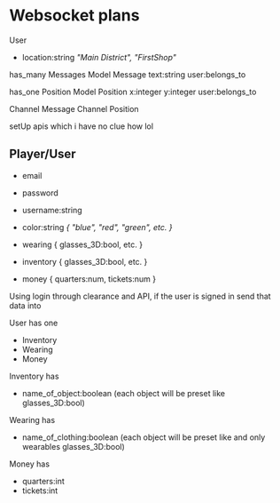 # Websocket plans

User
+ location:string *"Main District", "FirstShop"*

has_many Messages
Model Message text:string user:belongs_to

has_one Position
Model Position x:integer y:integer user:belongs_to

Channel Message
Channel Position

setUp apis which i have no clue how lol

## Player/User
- email
- password

- username:string
- color:string *{ "blue", "red", "green", etc. }*
- wearing { glasses_3D:bool, etc. }
- inventory { glasses_3D:bool, etc. }
- money { quarters:num, tickets:num }


Using login through clearance and API, if the user is signed in send that data into


User has one
- Inventory
- Wearing
- Money

Inventory has
- name_of_object:boolean (each object will be preset like glasses_3D:bool)

Wearing has
- name_of_clothing:boolean (each object will be preset like and only wearables glasses_3D:bool)

Money has
- quarters:int
- tickets:int

